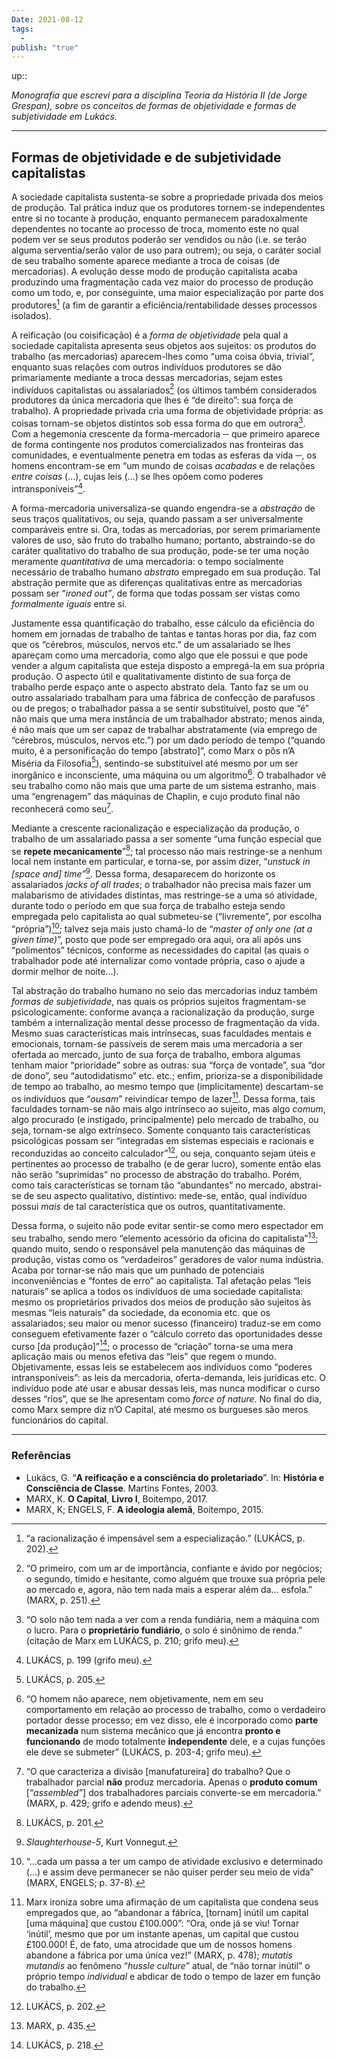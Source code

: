 ```yaml
---
Date: 2021-08-12
tags:
  - 
publish: "true"
---
```

up:: 

*Monografia que escrevi para a disciplina Teoria da História II (de Jorge Grespan), sobre os conceitos de formas de objetividade e formas de subjetividade em Lukács.*

---
## Formas de objetividade e de subjetividade capitalistas
A sociedade capitalista sustenta-se sobre a propriedade privada dos meios de produção. Tal prática induz que os produtores tornem-se independentes entre si no tocante à produção, enquanto permanecem paradoxalmente dependentes no tocante ao processo de troca, momento este no qual podem ver se seus produtos poderão ser vendidos ou não (i.e. se terão alguma serventia/serão valor de uso para outrem); ou seja, o caráter social de seu trabalho somente aparece mediante a troca de coisas (de mercadorias). A evolução desse modo de produção capitalista acaba produzindo uma fragmentação cada vez maior do processo de produção como um todo, e, por conseguinte, uma maior especialização por parte dos produtores[^1] (a fim de garantir a eficiência/rentabilidade desses processos isolados).

A reificação (ou coisificação) é a _forma de objetividade_ pela qual a sociedade capitalista apresenta seus objetos aos sujeitos: os produtos do trabalho (as mercadorias) aparecem-lhes como “uma coisa óbvia, trivial”, enquanto suas relações com outros indivíduos produtores se dão primariamente mediante a troca dessas mercadorias, sejam estes indivíduos capitalistas ou assalariados[^2] (os últimos também considerados produtores da única mercadoria que lhes é “de direito”: sua força de trabalho). A propriedade privada cria uma forma de objetividade própria: as coisas tornam-se objetos distintos sob essa forma do que em outrora[^3]. Com a hegemonia crescente da forma-mercadoria ─ que primeiro aparece de forma contingente nos produtos comercializados nas fronteiras das comunidades, e eventualmente penetra em todas as esferas da vida ─, os homens encontram-se em “um mundo de coisas _acabadas_ e de relações _entre coisas_ (…), cujas leis (…) se lhes opõem como poderes intransponíveis”[^4].

A forma-mercadoria universaliza-se quando engendra-se a _abstração_ de seus traços qualitativos, ou seja, quando passam a ser universalmente comparáveis entre si. Ora, todas as mercadorias, por serem primariamente valores de uso, são fruto do trabalho humano; portanto, abstraindo-se do caráter qualitativo do trabalho de sua produção, pode-se ter uma noção meramente _quantitativa_ de uma mercadoria: o tempo socialmente necessário de trabalho humano _abstrato_ empregado em sua produção. Tal abstração permite que as diferenças qualitativas entre as mercadorias possam ser “_ironed out”_, de forma que todas possam ser vistas como _formalmente iguais_ entre si.

Justamente essa quantificação do trabalho, esse cálculo da eficiência do homem em jornadas de trabalho de tantas e tantas horas por dia, faz com que os “cérebros, músculos, nervos etc.” de um assalariado se lhes apareçam como uma mercadoria, como algo que ele possui e que pode vender a algum capitalista que esteja disposto a empregá-la em sua própria produção. O aspecto útil e qualitativamente distinto de sua força de trabalho perde espaço ante o aspecto abstrato dela. Tanto faz se um ou outro assalariado trabalham para uma fábrica de confecção de parafusos ou de pregos; o trabalhador passa a se sentir substituível, posto que “é” não mais que uma mera instância de um trabalhador abstrato; menos ainda, é não mais que um ser capaz de trabalhar abstratamente (via emprego de “cérebros, músculos, nervos etc.”) por um dado período de tempo (“quando muito, é a personificação do tempo [abstrato]”, como Marx o pôs n’A Miséria da Filosofia[^5]), sentindo-se substituível até mesmo por um ser inorgânico e inconsciente, uma máquina ou um algoritmo[^6]. O trabalhador vê seu trabalho como não mais que uma parte de um sistema estranho, mais uma “engrenagem” das máquinas de Chaplin, e cujo produto final não reconhecerá como seu[^7].

Mediante a crescente racionalização e especialização da produção, o trabalho de um assalariado passa a ser somente “uma função especial que se **repete mecanicamente**”[^8]; tal processo não mais restringe-se a nenhum local nem instante em particular, e torna-se, por assim dizer, “_unstuck in [space and] time”_[^9]. Dessa forma, desaparecem do horizonte os assalariados _jacks of all trades_; o trabalhador não precisa mais fazer um malabarismo de atividades distintas, mas restringe-se a uma só atividade, durante todo o período em que sua força de trabalho esteja sendo empregada pelo capitalista ao qual submeteu-se (“livremente”, por escolha “própria”)[^10]; talvez seja mais justo chamá-lo de “_master of only one_ _(__at a_ _given_ _time__)_”, posto que pode ser empregado ora aqui, ora ali após uns “polimentos” técnicos, conforme as necessidades do capital (as quais o trabalhador pode até internalizar como vontade própria, caso o ajude a dormir melhor de noite...).

Tal abstração do trabalho humano no seio das mercadorias induz também _formas de subjetividade_, nas quais os próprios sujeitos fragmentam-se psicologicamente: conforme avança a racionalização da produção, surge também a internalização mental desse processo de fragmentação da vida. Mesmo suas características mais intrínsecas, suas faculdades mentais e emocionais, tornam-se passíveis de serem mais uma mercadoria a ser ofertada ao mercado, junto de sua força de trabalho, embora algumas tenham maior “prioridade” sobre as outras: sua “força de vontade”, sua “dor de dono”, seu “autodidatismo” etc. etc.; enfim, prioriza-se a disponibilidade de tempo ao trabalho, ao mesmo tempo que (implicitamente) descartam-se os indivíduos que “_ousam_” reivindicar tempo de lazer[^11]. Dessa forma, tais faculdades tornam-se não mais algo intrínseco ao sujeito, mas algo _comum_, algo procurado (e instigado, principalmente) pelo mercado de trabalho, ou seja, tornam-se algo extrínseco. Somente conquanto tais características psicológicas possam ser “integradas em sistemas especiais e racionais e reconduzidas ao conceito calculador”[^12], ou seja, conquanto sejam úteis e pertinentes ao processo de trabalho (e de gerar lucro), somente então elas não serão “suprimidas” no processo de abstração do trabalho. Porém, como tais características se tornam tão “abundantes” no mercado, abstrai-se de seu aspecto qualitativo, distintivo: mede-se, então, qual indivíduo possui _mais_ de tal característica que os outros, quantitativamente.

Dessa forma, o sujeito não pode evitar sentir-se como mero espectador em seu trabalho, sendo mero “elemento acessório da oficina do capitalista”[^13]; quando muito, sendo o responsável pela manutenção das máquinas de produção, vistas como os “verdadeiros” geradores de valor numa indústria. Acaba por tornar-se não mais que um punhado de potenciais inconveniências e “fontes de erro” ao capitalista. Tal afetação pelas “leis naturais” se aplica a todos os indivíduos de uma sociedade capitalista: mesmo os proprietários privados dos meios de produção são sujeitos às mesmas “leis naturais” da sociedade, da economia etc. que os assalariados; seu maior ou menor sucesso (financeiro) traduz-se em como conseguem efetivamente fazer o “cálculo correto das oportunidades desse curso [da produção]”[^14]; o processo de “criação” torna-se uma mera aplicação mais ou menos efetiva das “leis” que regem o mundo. Objetivamente, essas leis se estabelecem aos indivíduos como “poderes intransponíveis”: as leis da mercadoria, oferta-demanda, leis jurídicas etc. O indivíduo pode até usar e abusar dessas leis, mas nunca modificar o curso desses “rios”, que se lhe apresentam como _force of nature_. No final do dia, como Marx sempre diz n’O Capital, até mesmo os burgueses são meros funcionários do capital.

---
### Referências
- Lukács, G. “**A reificação e a consciência do proletariado**”. In: **História e Consciência de Classe**. Martins Fontes, 2003.
- MARX, K. **O Capital**, **Livro I**, Boitempo, 2017.
- MARX, K; ENGELS, F. **A ideologia alemã**, Boitempo, 2015.

[^1]: “a racionalização é impensável sem a especialização.” (LUKÁCS, p. 202).
[^2]: “O primeiro, com um ar de importância, confiante e ávido por negócios; o segundo, tímido e hesitante, como alguém que trouxe sua própria pele ao mercado e, agora, não tem nada mais a esperar além da… esfola.” (MARX, p. 251).
[^3]: “O solo não tem nada a ver com a renda fundiária, nem a máquina com o lucro. Para o **proprietário fundiário**, o solo é sinônimo de renda.” (citação de Marx em LUKÁCS, p. 210; grifo meu).
[^4]: LUKÁCS, p. 199 (grifo meu).
[^5]: LUKÁCS, p. 205.
[^6]: “O homem não aparece, nem objetivamente, nem em seu comportamento em relação ao processo de trabalho, como o verdadeiro portador desse processo; em vez disso, ele é incorporado como **parte mecanizada** num sistema mecânico que já encontra **pronto e funcionando** de modo totalmente **independente** dele, e a cujas funções ele deve se submeter” (LUKÁCS, p. 203-4; grifo meu).
[^7]: “O que caracteriza a divisão [manufatureira] do trabalho? Que o trabalhador parcial **não** produz mercadoria. Apenas o **produto comum** [“_assembled”_] dos trabalhadores parciais converte-se em mercadoria.” (MARX, p. 429; grifo e adendo meus).
[^8]: LUKÁCS, p. 201.
[^9]: *Slaughterhouse-5*, Kurt Vonnegut.
[^10]: “...cada um passa a ter um campo de atividade exclusivo e determinado (…) e assim deve permanecer se não quiser perder seu meio de vida” (MARX, ENGELS; p. 37-8).
[^11]: Marx ironiza sobre uma afirmação de um capitalista que condena seus empregados que, ao “abandonar a fábrica, [tornam] inútil um capital [uma máquina] que custou £100.000”: “Ora, onde já se viu! Tornar ‘inútil’, mesmo que por um instante apenas, um capital que custou £100.000! É, de fato, uma atrocidade que um de nossos homens abandone a fábrica por uma única vez!” (MARX, p. 478); _mutatis mutandis_ ao fenômeno “_hussle culture”_ atual, de “não tornar inútil” o próprio tempo _individual_ e abdicar de todo o tempo de lazer em função do trabalho.
[^12]: LUKÁCS, p. 202.
[^13]: MARX, p. 435.
[^14]: LUKÁCS, p. 218.